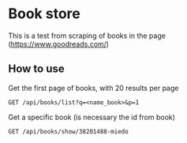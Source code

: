 # Book store
This is a test from scraping of books in the page (https://www.goodreads.com/)

## How to use
Get the first page of books, with 20 results per page
```HTTP
GET /api/books/list?q=<name_book>&p=1
```

Get a specific book (is necessary the id from book)
```HTTP
GET /api/books/show/38201488-miedo
```
